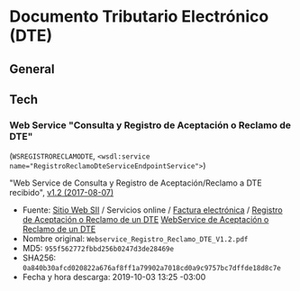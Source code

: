 # Documento Tributario Electrónico (DTE)

## General


## Tech

### Web Service "Consulta y Registro de Aceptación o Reclamo de DTE"

(`WSREGISTRORECLAMODTE`, `<wsdl:service name="RegistroReclamoDteServiceEndpointService">`)

"Web Service de Consulta y Registro de Aceptación/Reclamo a DTE recibido",
[v1.2 (2017-08-07)](WSREGISTRORECLAMODTE/2017-08-06-web-service-consulta-y-registro-aceptacion-reclamo-dte-v1.2.pdf)

- Fuente:
  [Sitio Web SII](http://homer.sii.cl/)
  / Servicios online
  / [Factura electrónica](http://www.sii.cl/servicios_online/1039-.html)
  / [Registro de Aceptación o Reclamo de un DTE](http://www.sii.cl/servicios_online/1039-3201.html)
  [WebService de Aceptación o Reclamo de un DTE](http://www.sii.cl/factura_electronica/Webservice_Registro_Reclamo_DTE_V1.2.pdf)
- Nombre original: `Webservice_Registro_Reclamo_DTE_V1.2.pdf`
- MD5: `955f562772fbbd256b0247d3de28469e`
- SHA256: `0a840b30afcd020822a676af8ff1a79902a7018cd0a9c9757bc7dffde18d8c7e`
- Fecha y hora descarga: 2019-10-03 13:25 -03:00
